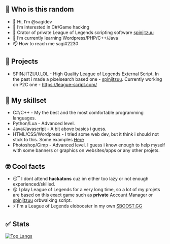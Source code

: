 ## 👀 Who is this random

- 👋 Hi, I’m @sagidev
- 👀 I’m interested in C#/Game hacking 
- 🚀 Crator of private League of Legends scripting software [spinjitzuu](https://github.com/sagidev/spinjitzuu-public)
- 🌱 I’m currently learning Wordpress/PHP/C++/Java
- 📫 How to reach me sagi#2230

## 🚀 Projects
- SPINJITZUU.LOL - High Quality League of Legends External Script. In the past i made a pixelsearch based one - [spinjitzuu](https://github.com/sagidev/spinjitzuu-public). Currently working on P2C one - https://league-script.com/

## 🚀 My skillset
- C#/C++ - My the best and the most comfortable programming languages.
- Python/Lua - Advanced level.
- Java/Javascript - A bit above basics i guess.
- HTML/CSS/Wordpress - I tried some web dev, but it think i should not stick to this. Some examples [Here](http://sagidev.eu/)
- Photoshop/Gimp - Advanced level. I guess i know enough to help myself with some banners or graphics on websites/apps or any other projets.

## 🤓 Cool facts
- 😴 I dont attend **hackatons** cuz im either too lazy or not enough experienced/skilled.
- 😵 I play League of Legends for a very long time, so a lot of my projets are based on this exact game such as **private** Account Manager or [spinjitzuu](https://github.com/sagidev/spinjitzuu-public) orbwalking script.
- ⚡ I'm a League of Legends elobooster in my own [SBOOST.GG](https://discord.gg/ezt8AvEJCs)

## ✅ Stats
[![Top Langs](https://github-readme-stats.vercel.app/api/top-langs/?username=sagidev&layout=compact)](https://github.com/anuraghazra/github-readme-stats)

